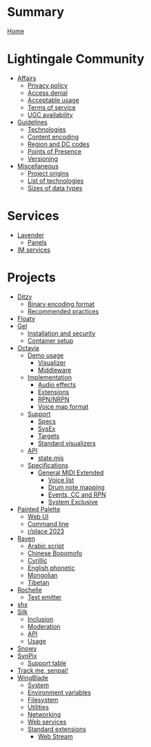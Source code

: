 # Summary

[Home](README.md)

# Lightingale Community
- [Affairs]()
  - [Privacy policy](ltgc/privacy-policy.md)
  - [Access denial](ltgc/access-denial.md)
  - [Acceptable usage](ltgc/aup.md)
  - [Terms of service](ltgc/tos.md)
  - [UGC availability](ltgc/nougc.md)
- [Guidelines]()
  - [Technologies](ltgc/tech.md)
  - [Content encoding](ltgc/encode.md)
  - [Region and DC codes](ltgc/datacentre.md)
  - [Points of Presence](ltgc/pop.md)
  - [Versioning](ltgc/versioning.md)
- [Miscellaneous]()
  - [Project origins](ltgc/project-origin.md)
  - [List of technologies](ltgc/list-tech.md)
  - [Sizes of data types](ltgc/list-dtype.md)

# Services
- [Lavender](lavender/README.md)
  - [Panels](lavender/panel.md)
- [IM services](matrix/README.md)

# Projects
- [Ditzy](ditzy/README.md)
  - [Binary encoding format](ditzy/binfmt.md)
  - [Recommended practices](ditzy/generic.md)
- [Floaty](floaty/README.md)
- [Gel](gel/README.md)
  - [Installation and security](gel/usage.md)
  - [Container setup](gel/lxc.md)
- [Octavia](octavia/README.md)
  - [Demo usage]()
    - [Visualizer](octavia/demo/scr.md)
    - [Middleware](octavia/demo/mw.md)
  - [Implementation]()
    - [Audio effects](octavia/impl/efx.md)
    - [Extensions](octavia/impl/ext.md)
    - [RPN/NRPN](octavia/impl/pn.md)
    - [Voice map format](octavia/impl/maps.md)
  - [Support]()
    - [Specs](octavia/support/implementation.md)
    - [SysEx](octavia/support/sysex.md)
    - [Targets](octavia/support/target.md)
    - [Standard visualizers](octavia/support/screen.md)
  - [API]()
    - [state.mjs](octavia/state/README.md)
  - [Specifications]()
    - [General MIDI Extended](octavia/spec/gme/README.md)
      - [Voice list](octavia/spec/gme/voice.md)
      - [Drum note mapping](octavia/spec/gme/drum.md)
      - [Events, CC and RPN](octavia/spec/gme/ch.md)
      - [System Exclusive](octavia/spec/gme/sysex.md)
- [Painted Palette](painted/README.md)
  - [Web UI](painted/web.md)
  - [Command line](painted/cli.md)
  - [r/place 2023](painted/rplace2023.md)
- [Raven](raven/README.md)
  - [Arabic script](raven/arabic.md)
  - [Chinese Bopomofo](raven/zh-bpmf.md)
  - [Cyrillic](raven/cyrillic.md)
  - [English phonetic](raven/en-alt.md)
  - [Mongolian](raven/mn.md)
  - [Tibetan](raven/bo.md)
- [Rochelle](rochelle/README.md)
  - [Text emitter](rochelle/text-emit.md)
- [shx](shx/README.md)
- [Silk](silk/README.md)
  - [Inclusion](silk/include.md)
  - [Moderation](silk/mod.md)
  - [API](silk/api.md)
  - [Usage](silk/use.md)
- [Snowy](snowy/README.md)
- [SynPix](synpix/README.md)
  - [Support table](synpix/support.md)
- [Track me, senpai!](track-me/README.md)
- [WingBlade](wingblade/README.md)
  - [System](wingblade/system.md)
  - [Environment variables](wingblade/env.md)
  - [Filesystem](wingblade/file.md)
  - [Utilities](wingblade/util.md)
  - [Networking](wingblade/net.md)
  - [Web services](wingblade/web.md)
  - [Standard extensions]()
    - [Web Stream](wingblade/std/stream.md)